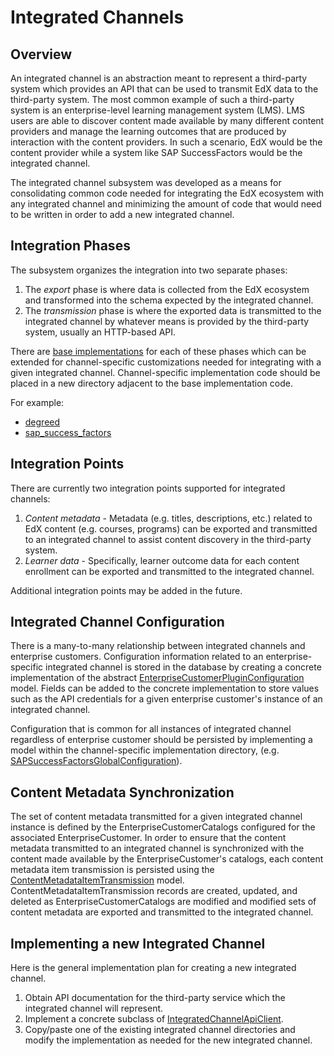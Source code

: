 # Integrated Channels

## Overview

An integrated channel is an abstraction meant to represent a third-party system
which provides an API that can be used to transmit EdX data to the third-party
system. The most common example of such a third-party system is an enterprise-level
learning management system (LMS). LMS users are able to discover content made available
by many different content providers and manage the learning outcomes that are produced
by interaction with the content providers. In such a scenario, EdX would be the content
provider while a system like SAP SuccessFactors would be the integrated channel.

The integrated channel subsystem was developed as a means for consolidating common code
needed for integrating the EdX ecosystem with any integrated channel and minimizing the
amount of code that would need to be written in order to add a new integrated channel.

## Integration Phases

The subsystem organizes the integration into two separate phases:

1. The *export* phase is where data is collected from the EdX ecosystem
   and transformed into the schema expected by the integrated channel.
2. The *transmission* phase is where the exported data is transmitted to
   the integrated channel by whatever means is provided by the third-party
   system, usually an HTTP-based API. 

There are [base implementations](https://github.com/openedx/edx-enterprise/tree/master/integrated_channels/integrated_channel)
for each of these phases which can be extended for
channel-specific customizations needed for integrating with a given integrated channel.
Channel-specific implementation code should be placed in a new directory adjacent to
the base implementation code.

For example:

* [degreed](https://github.com/openedx/edx-enterprise/tree/master/integrated_channels/degreed)
* [sap_success_factors](https://github.com/openedx/edx-enterprise/tree/master/integrated_channels/sap_success_factors)

## Integration Points

There are currently two integration points supported for integrated channels:

1. *Content metadata* - Metadata (e.g. titles, descriptions, etc.) related to EdX content (e.g.     courses, programs) can be exported and transmitted to an integrated channel to assist content    discovery in the third-party system.
2. *Learner data* - Specifically, learner outcome data for each content enrollment can be
   exported and transmitted to the integrated channel.

Additional integration points may be added in the future.

## Integrated Channel Configuration

There is a many-to-many relationship between integrated channels and enterprise customers.
Configuration information related to an enterprise-specific integrated channel is stored in
the database by creating a concrete implementation of the abstract
[EnterpriseCustomerPluginConfiguration](https://github.com/openedx/edx-enterprise/blob/master/integrated_channels/integrated_channel/models.py) model. Fields can be added to the concrete
implementation to store values such as the API credentials for a given enterprise customer's
instance of an integrated channel.

Configuration that is common for all instances of integrated channel regardless of enterprise
customer should be persisted by implementing a model within the channel-specific implementation
directory, (e.g. [SAPSuccessFactorsGlobalConfiguration](https://github.com/openedx/edx-enterprise/blob/master/integrated_channels/sap_success_factors/models.py)).

## Content Metadata Synchronization

The set of content metadata transmitted for a given integrated channel instance is defined by the
EnterpriseCustomerCatalogs configured for the associated EnterpriseCustomer. In order to ensure that the content metadata transmitted to an integrated channel is synchronized with the content made available by the EnterpriseCustomer's catalogs, each content metadata item transmission is persisted using the [ContentMetadataItemTransmission](https://github.com/openedx/edx-enterprise/blob/master/integrated_channels/integrated_channel/models.py) model. ContentMetadataItemTransmission records are created, updated, and deleted as EnterpriseCustomerCatalogs are modified and modified sets of content metadata are exported and transmitted to the integrated channel.

## Implementing a new Integrated Channel

Here is the general implementation plan for creating a new integrated channel.

1. Obtain API documentation for the third-party service which the integrated
   channel will represent.
2. Implement a concrete subclass of [IntegratedChannelApiClient](https://github.com/openedx/edx-enterprise/blob/master/integrated_channels/integrated_channel/client.py).
3. Copy/paste one of the existing integrated channel directories and modify the implementation
   as needed for the new integrated channel.
